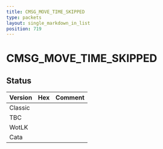 ```yaml
---
title: CMSG_MOVE_TIME_SKIPPED
type: packets
layout: single_markdown_in_list
position: 719
---
```


# CMSG_MOVE_TIME_SKIPPED

## Status

Version | Hex | Comment
---------- | ---------- | ---------- 
Classic |  |  
TBC |  |  
WotLK |  |  
Cata |  |  
